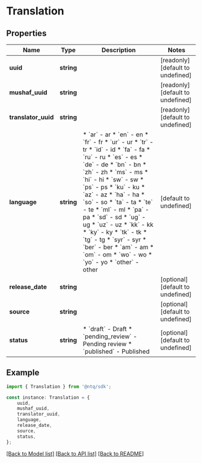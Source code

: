 # Translation


## Properties

Name | Type | Description | Notes
------------ | ------------- | ------------- | -------------
**uuid** | **string** |  | [readonly] [default to undefined]
**mushaf_uuid** | **string** |  | [readonly] [default to undefined]
**translator_uuid** | **string** |  | [readonly] [default to undefined]
**language** | **string** | * &#x60;ar&#x60; - ar * &#x60;en&#x60; - en * &#x60;fr&#x60; - fr * &#x60;ur&#x60; - ur * &#x60;tr&#x60; - tr * &#x60;id&#x60; - id * &#x60;fa&#x60; - fa * &#x60;ru&#x60; - ru * &#x60;es&#x60; - es * &#x60;de&#x60; - de * &#x60;bn&#x60; - bn * &#x60;zh&#x60; - zh * &#x60;ms&#x60; - ms * &#x60;hi&#x60; - hi * &#x60;sw&#x60; - sw * &#x60;ps&#x60; - ps * &#x60;ku&#x60; - ku * &#x60;az&#x60; - az * &#x60;ha&#x60; - ha * &#x60;so&#x60; - so * &#x60;ta&#x60; - ta * &#x60;te&#x60; - te * &#x60;ml&#x60; - ml * &#x60;pa&#x60; - pa * &#x60;sd&#x60; - sd * &#x60;ug&#x60; - ug * &#x60;uz&#x60; - uz * &#x60;kk&#x60; - kk * &#x60;ky&#x60; - ky * &#x60;tk&#x60; - tk * &#x60;tg&#x60; - tg * &#x60;syr&#x60; - syr * &#x60;ber&#x60; - ber * &#x60;am&#x60; - am * &#x60;om&#x60; - om * &#x60;wo&#x60; - wo * &#x60;yo&#x60; - yo * &#x60;other&#x60; - other | [default to undefined]
**release_date** | **string** |  | [optional] [default to undefined]
**source** | **string** |  | [optional] [default to undefined]
**status** | **string** | * &#x60;draft&#x60; - Draft * &#x60;pending_review&#x60; - Pending review * &#x60;published&#x60; - Published | [optional] [default to undefined]

## Example

```typescript
import { Translation } from '@ntq/sdk';

const instance: Translation = {
    uuid,
    mushaf_uuid,
    translator_uuid,
    language,
    release_date,
    source,
    status,
};
```

[[Back to Model list]](../README.md#documentation-for-models) [[Back to API list]](../README.md#documentation-for-api-endpoints) [[Back to README]](../README.md)
